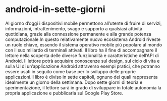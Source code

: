 # android-in-sette-giorni
Al giorno d’oggi i dispositivi mobile permettono all’utente di fruire di servizi, informazioni, intrattenimento, svago e supporto a qualsiasi attività quotidiana, grazie alla connessione permanente e alla grande potenza computazionale.In questo relativamente nuovo ecosistema Android riveste un ruolo chiave, essendo il sistema operativo mobile più popolare al mondo con il suo miliardo di terminali attivati. Il libro ha il fine di accompagnare il lettore nella scoperta delle diverse funzionalità e caratteristiche dell’API di Android. Il lettore potrà acquisire conoscenze sul design, sul ciclo di vita e sulla UI di un’applicazione Android attraverso esempi pratici, che potranno essere usati in seguito come base per lo sviluppo delle proprie applicazioni.Il libro è diviso in sette capitoli, ognuno dei quali rappresenta idealmente un giorno della settimana. Dopo sette giorni di teoria e sperimentazione, il lettore sarà in grado di sviluppare in totale autonomia la propria applicazione e pubblicarla sul Google Play Store.
